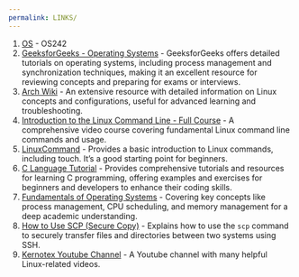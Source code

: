 ```yaml
---
permalink: LINKS/
---
```


1. [OS](https://os.vlsm.org/) - OS242
2. [GeeksforGeeks - Operating Systems](https://www.geeksforgeeks.org/operating-systems/) - GeeksforGeeks offers detailed tutorials on operating systems, including process management and synchronization techniques, making it an excellent resource for reviewing concepts and preparing for exams or interviews.
3. [Arch Wiki](https://wiki.archlinux.org/) - An extensive resource with detailed information on Linux concepts and configurations, useful for advanced learning and troubleshooting.
4. [Introduction to the Linux Command Line - Full Course](https://www.youtube.com/watch?v=IVquJh3DXUA) - A comprehensive video course covering fundamental Linux command line commands and usage.
5. [LinuxCommand](https://linuxcommand.org/) - Provides a basic introduction to Linux commands, including touch. It’s a good starting point for beginners.
6. [C Language Tutorial](https://www.w3schools.com/c/) - Provides comprehensive tutorials and resources for learning C programming, offering examples and exercises for beginners and developers to enhance their coding skills.
7. [Fundamentals of Operating Systems](https://www.freecodecamp.org/news/learn-about-operating-systems-in-depth/) - Covering key concepts like process management, CPU scheduling, and memory management for a deep academic understanding.
8. [How to Use SCP (Secure Copy)](https://linuxize.com/post/how-to-use-scp-command-to-securely-transfer-files/) - Explains how to use the `scp` command to securely transfer files and directories between two systems using SSH.
9. [Kernotex Youtube Channel](https://www.youtube.com/@Kernotex) - A Youtube channel with many helpful Linux-related videos.
